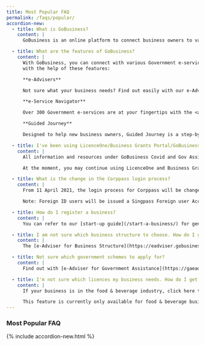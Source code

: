 ```yaml
---
title: Most Popular FAQ
permalink: /faqs/popular/
accordion-new:
  - title: What is GoBusiness?
    content: |
      GoBusiness is an online platform to connect business owners to various Government e-services and resources. This includes applying for registering a business, applying for licences and grants, and more. Jointly developed by Ministry of Trade and Industry, Smart Nation and Digital Government Group, and GovTech, it also offers personalised help and recommendations for your business with our e-Advisers.

  - title: What are the features of GoBusiness?
    content: |
      With GoBusiness, you can connect with various Government e-services and resources
      with the help of these features:

      **e-Advisers**

      Not sure what your business needs? Find out easily with our e-Advisers. Simply answer a few questions about your business and get helpful recommendations on grants you can apply for, next steps to start a business, and more. We have over 4 e-Advisers <a href="/e-services">here</a> to help you use GoBusiness effectively.

      **e-Service Navigator**

      Over 300 Government e-services are at your fingertips with the <a href="/e-services">e-Service Navigator</a>. An online directory of e-services and resources, it's a fast and easy way to locate what your business needs at a glance.

      **Guided Journey**

      Designed to help new business owners, Guided Journey is a step-by-step walkthrough to apply for the licences you need. This feature is currently only available for businesses in the <a href="/licences/guided-journey/">food services industry</a>. We are also working on expanding the Guided Journey feature to help with other tasks such as applying for grants.

  - title: I've been using LicenceOne/Business Grants Portal/GoBusiness Covid/Gov Assist. Can I continue using them?
    content: |
      All information and resources under GoBusiness Covid and Gov Assist are now available on GoBusiness, and can be found <a href="/covid/">here</a> and <a href="/run-and-grow/">here</a> respectively.

      At the moment, you may continue using LicenceOne and Business Grants Portal. Simply log in to them via GoBusiness, with your SingPass <a href="/login/" target="_blank">here</a>.      

  - title: What is the change in the Corppass login process?
    content: |
      From 11 April 2021, the login process for Corppass will be changed to verify the user’s identity via Singpass first, before the user can proceed to access and transact with government digital services.

      Note: Foreign ID users will be issued a Singpass Foreign user Account (SFA) and the ‘Corppass 2FA for Foreigners’ app will no longer be used.  

  - title: How do I register a business?
    content: |
      You can refer to our [start-up guide](/start-a-business/) for general guidance on how to register and run a business in Singapore.

  - title: I am not sure which business structure to choose. How do I get started?
    content: |
      The [e-Adviser for Business Structure](https://eadviser.gobusiness.gov.sg/businessstructure?src=most_pop_faq){:target="_blank"} will help you identify which business structure(s) is most suitable, based on your business preferences and long-term needs. Alternatively, you can refer to our [Business Structure Comparison Table](/images/start/Types of Business Structures SG 30Apr2021.pdf){:target="_blank"}.

  - title: Not sure which government schemes to apply for?
    content: |
      Find out with [e-Adviser for Government Assistance](https://gaeadviser.gobusiness.gov.sg/?src=about_govassist){:target="_blank"}, a free online tool to help you select the relevant assistance schemes for your business. Simply answer a few questions about your business needs to get our recommendations.

  - title: I'm not sure which licences my business needs. How do I get started?
    content: |  
      If your business is in the food & beverage industry, click here to use our Guided Journey feature for step-by-step guidance to find out the licences you need, and apply for them.

      This feature is currently only available for food & beverage businesses, and we are working on expanding this to other industries.      
---
```


### Most Popular FAQ

{% include accordion-new.html %}

<script src="/jquery/bp-menu-new-tab.js"></script>
